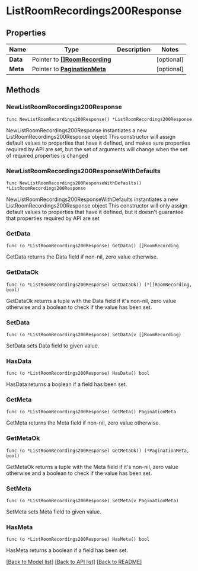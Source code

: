 # ListRoomRecordings200Response

## Properties

Name | Type | Description | Notes
------------ | ------------- | ------------- | -------------
**Data** | Pointer to [**[]RoomRecording**](RoomRecording.md) |  | [optional] 
**Meta** | Pointer to [**PaginationMeta**](PaginationMeta.md) |  | [optional] 

## Methods

### NewListRoomRecordings200Response

`func NewListRoomRecordings200Response() *ListRoomRecordings200Response`

NewListRoomRecordings200Response instantiates a new ListRoomRecordings200Response object
This constructor will assign default values to properties that have it defined,
and makes sure properties required by API are set, but the set of arguments
will change when the set of required properties is changed

### NewListRoomRecordings200ResponseWithDefaults

`func NewListRoomRecordings200ResponseWithDefaults() *ListRoomRecordings200Response`

NewListRoomRecordings200ResponseWithDefaults instantiates a new ListRoomRecordings200Response object
This constructor will only assign default values to properties that have it defined,
but it doesn't guarantee that properties required by API are set

### GetData

`func (o *ListRoomRecordings200Response) GetData() []RoomRecording`

GetData returns the Data field if non-nil, zero value otherwise.

### GetDataOk

`func (o *ListRoomRecordings200Response) GetDataOk() (*[]RoomRecording, bool)`

GetDataOk returns a tuple with the Data field if it's non-nil, zero value otherwise
and a boolean to check if the value has been set.

### SetData

`func (o *ListRoomRecordings200Response) SetData(v []RoomRecording)`

SetData sets Data field to given value.

### HasData

`func (o *ListRoomRecordings200Response) HasData() bool`

HasData returns a boolean if a field has been set.

### GetMeta

`func (o *ListRoomRecordings200Response) GetMeta() PaginationMeta`

GetMeta returns the Meta field if non-nil, zero value otherwise.

### GetMetaOk

`func (o *ListRoomRecordings200Response) GetMetaOk() (*PaginationMeta, bool)`

GetMetaOk returns a tuple with the Meta field if it's non-nil, zero value otherwise
and a boolean to check if the value has been set.

### SetMeta

`func (o *ListRoomRecordings200Response) SetMeta(v PaginationMeta)`

SetMeta sets Meta field to given value.

### HasMeta

`func (o *ListRoomRecordings200Response) HasMeta() bool`

HasMeta returns a boolean if a field has been set.


[[Back to Model list]](../README.md#documentation-for-models) [[Back to API list]](../README.md#documentation-for-api-endpoints) [[Back to README]](../README.md)


